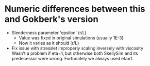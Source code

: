 # Numeric differences between this and Gokberk's version

* Slenderness parameter 'epsilon' (r/L)
  * Value was fixed in original simulations (usually 1E-3)
  * Now it varies as it should (r/L)
* Fix issue with stresslet improperly scaling inversely with viscosity
  Wasn't a problem if eta=1, but otherwise both SkellySim and its
  predecessor were wrong. Fortunately we always used eta=1.
